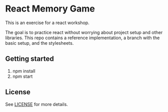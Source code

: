 # React Memory Game

This is an exercise for a react workshop.

The goal is to practice react without worrying about project setup and other libraries. This repo contains a reference implementation, a branch with the basic setup, and the stylesheets.

## Getting started

1) npm install
2) npm start

## License

See [LICENSE](https://github.com/tulios/mappersmith/blob/master/LICENSE) for more details.
